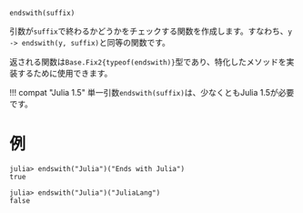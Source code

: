 ```
endswith(suffix)
```

引数が`suffix`で終わるかどうかをチェックする関数を作成します。すなわち、`y -> endswith(y, suffix)`と同等の関数です。

返される関数は`Base.Fix2{typeof(endswith)}`型であり、特化したメソッドを実装するために使用できます。

!!! compat "Julia 1.5"
    単一引数`endswith(suffix)`は、少なくともJulia 1.5が必要です。


# 例

```jldoctest
julia> endswith("Julia")("Ends with Julia")
true

julia> endswith("Julia")("JuliaLang")
false
```
